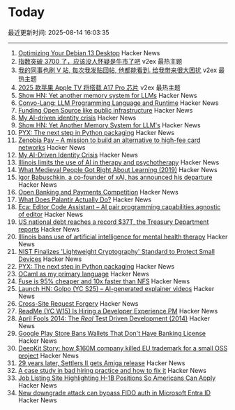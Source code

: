# Today

最近更新时间: 2025-08-14 16:03:35

--- 
1. [Optimizing Your Debian 13 Desktop](https://teejeetech.com/2025/08/14/debian_13_tips/) Hacker News
2. [指数突破 3700 了，应该没人怀疑是牛市了吧](https://www.v2ex.com/t/1152290) v2ex 最热主题
3. [我的同事也刷 V 站, 每次我发贴回帖, 他都能看到. 给我带来很大困扰](https://www.v2ex.com/t/1152269) v2ex 最热主题
4. [2025 款苹果 Apple TV 将搭载 A17 Pro 芯片](https://www.v2ex.com/t/1152254) v2ex 最热主题
5. [Show HN: Yet another memory system for LLMs](https://github.com/trvon/yams) Hacker News
6. [Convo-Lang: LLM Programming Language and Runtime](https://learn.convo-lang.ai/) Hacker News
7. [Funding Open Source like public infrastructure](https://dri.es/funding-open-source-like-public-infrastructure) Hacker News
8. [My AI-driven identity crisis](https://dusty.phillips.codes/2025/06/08/my-ai-driven-identity-crisis/) Hacker News
9. [Show HN: Yet Another Memory System for LLM's](https://github.com/trvon/yams) Hacker News
10. [PYX: The next step in Python packaging](https://astral.sh/blog/introducing-pyx) Hacker News
11. [Zenobia Pay – A mission to build an alternative to high-fee card networks](https://zenobiapay.com/blog/open-source-payments) Hacker News
12. [My AI-Driven Identity Crisis](https://dusty.phillips.codes/2025/06/08/my-ai-driven-identity-crisis/) Hacker News
13. [Illinois limits the use of AI in therapy and psychotherapy](https://www.washingtonpost.com/nation/2025/08/12/illinois-ai-therapy-ban/) Hacker News
14. [What Medieval People Got Right About Learning (2019)](https://www.scotthyoung.com/blog/2019/06/07/apprenticeships/) Hacker News
15. [Igor Babuschkin, a co-founder of xAI, has announced his departure](https://techcrunch.com/2025/08/13/co-founder-of-elon-musks-xai-departs-the-company/) Hacker News
16. [Open Banking and Payments Competition](https://www.bitsaboutmoney.com/archive/open-banking-and-payments-competition/) Hacker News
17. [What Does Palantir Actually Do?](https://www.wired.com/story/palantir-what-the-company-does/) Hacker News
18. [Eca: Editor Code Assistant – AI pair programming capabilities agnostic of editor](https://github.com/editor-code-assistant/eca) Hacker News
19. [US national debt reaches a record $37T, the Treasury Department reports](https://apnews.com/article/treasury-debt-spending-trump-obbb-6f807c4aae78dcc96f29ff07a3c926f4) Hacker News
20. [Illinois bans use of artificial intelligence for mental health therapy](https://www.washingtonpost.com/nation/2025/08/12/illinois-ai-therapy-ban/) Hacker News
21. [NIST Finalizes 'Lightweight Cryptography' Standard to Protect Small Devices](https://www.nist.gov/news-events/news/2025/08/nist-finalizes-lightweight-cryptography-standard-protect-small-devices) Hacker News
22. [PYX: The next step in Python packaging](https://astral.sh/pyx) Hacker News
23. [OCaml as my primary language](https://xvw.lol/en/articles/why-ocaml.html) Hacker News
24. [Fuse is 95% cheaper and 10x faster than NFS](https://nilesh-agarwal.com/storage-in-cloud-for-llms-2/) Hacker News
25. [Launch HN: Golpo (YC S25) – AI-generated explainer videos](https://video.golpoai.com/) Hacker News
26. [Cross-Site Request Forgery](https://words.filippo.io/csrf/) Hacker News
27. [ReadMe (YC W15) Is Hiring a Developer Experience PM](https://readme.com/careers#product-manager-developer-experience) Hacker News
28. [April Fools 2014: The *Real* Test Driven Development (2014)](https://testing.googleblog.com/2014/04/the-real-test-driven-development.html) Hacker News
29. [Google Play Store Bans Wallets That Don't Have Banking License](https://www.therage.co/google-play-store-ban-wallets/) Hacker News
30. [DeepKit Story: how $160M company killed EU trademark for a small OSS project](https://old.reddit.com/r/ExperiencedDevs/comments/1mopzhz/160m_vcbacked_company_just_killed_my_eu_trademark/) Hacker News
31. [29 years later, Settlers II gets Amiga release](https://gamingretro.co.uk/29-years-later-settlers-ii-finally-gets-amiga-release/) Hacker News
32. [A case study in bad hiring practice and how to fix it](https://www.tomkranz.com/blog1/a-case-study-in-bad-hiring-practice-and-how-to-fix-it) Hacker News
33. [Job Listing Site Highlighting H-1B Positions So Americans Can Apply](https://www.newsweek.com/h1b-jobs-now-american-workers-green-cards-2041404) Hacker News
34. [New downgrade attack can bypass FIDO auth in Microsoft Entra ID](https://www.bleepingcomputer.com/news/security/new-downgrade-attack-can-bypass-fido-auth-in-microsoft-entra-id/) Hacker News
